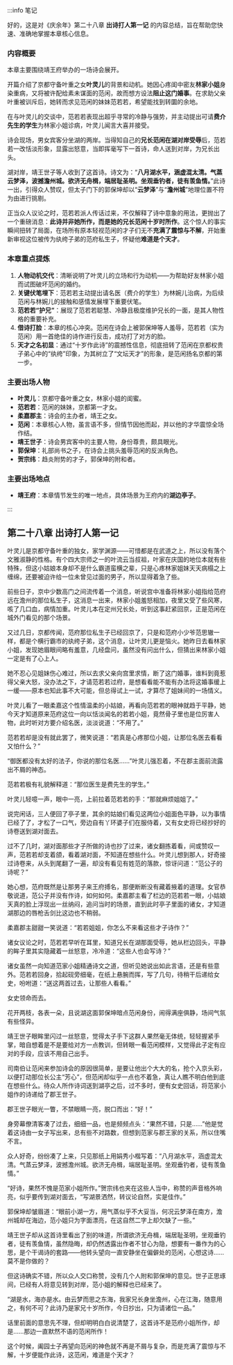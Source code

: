 :::info 笔记

好的，这是对《庆余年》第二十八章 **出诗打人第一记** 的内容总结，旨在帮助您快速、准确地掌握本章核心信息。

### 内容概要

本章主要围绕靖王府举办的一场诗会展开。

开篇介绍了京都守备叶重之女**叶灵儿**的背景和动机。她因心疼闺中密友**林家小姐**身染重病，又将被许配给素未谋面的范闲，故而想方设法**阻止这门婚事**。在求助父亲叶重被训斥后，她转而求见范闲的妹妹范若若，希望能找到转圜的余地。

在与叶灵儿的交谈中，范若若表现出超乎寻常的冷静与强势，并主动提出可请**费介先生的学生**为林家小姐诊病，叶灵儿闻言大喜并接受。

诗会现场，男女宾客分坐湖的两岸。当得知自己的**兄长范闲在湖对岸受辱**后，范若若一改恬淡形象，显露出怒意，当即挥毫写下一首诗，命人送到对岸，为兄长出头。

湖对岸，靖王世子等人收到了这首诗。诗文为：“**八月湖水平，涵虚混太清。气蒸云梦泽，波撼澹州城。欲济无舟楫，端居耻圣明。坐观垂钓者，徒有羡鱼情。**”此诗一出，引得众人赞叹，但太子门下的郭保坤却以“**云梦泽**”与“**澹州城**”地理位置不符为由进行挑剔。

正当众人议论之时，范若若派人传话过来，不仅解释了诗中意象的用法，更抛出了一个重磅消息：**此诗并非她所作，而是她的兄长范闲十岁时所作**。这个惊人的事实瞬间扭转了局面，在场所有原本轻视范闲的才子们无不**充满了震惊与不解**，开始重新审视这位被传为纨绔子弟的范府私生子，怀疑他**难道是个天才**。

### 本章重点提炼

1.  **人物动机交代**：清晰说明了叶灵儿的立场和行为动机——为帮助好友林家小姐而试图破坏范闲的婚约。
2.  **关键伏笔埋下**：范若若主动提出请名医（费介的学生）为林婉儿治病，为后续范闲与林婉儿的接触和感情发展埋下重要伏笔。
3.  **范若若“护兄”**：展现了范若若聪慧、冷静且极度维护兄长的一面，是其人物性格的重要补充。
4.  **借诗打脸**：本章的核心冲突。范闲在诗会上被郭保坤等人羞辱，范若若（实为范闲）用一首绝佳的诗作进行反击，成功打了对方的脸。
5.  **天才之名初显**：通过“十岁作此诗”的震撼性信息，彻底扭转了范闲在京都权贵子弟心中的“纨绔”印象，为其树立了“文坛天才”的形象，是范闲扬名京都的第一步。

### 主要出场人物

*   **叶灵儿**：京都守备叶重之女，林家小姐的闺蜜。
*   **范若若**：范闲的妹妹，京都第一才女。
*   **柔嘉郡主**：诗会的主办者，靖王之女。
*   **范闲**：本章核心人物，虽言语不多，但情节因他而起，并以他的才华震惊全场作结。
*   **靖王世子**：诗会男宾客中的主要人物，身份尊贵，颇具眼光。
*   **郭保坤**：礼部尚书之子，在诗会上挑头羞辱范闲的反派角色。
*   **贺宗纬**：趋炎附势的才子，郭保坤的附和者。

### 主要出场地点

*   **靖王府**：本章情节发生的唯一地点，具体场景为王府内的**湖边亭子**。

:::

## 第二十八章 **出诗打人第一记**

叶灵儿是京都守备叶重的独女，家学渊源——可惜都是在武道之上，所以没有落个文雅淑静的性格。有个四大宗师之一的叶流云当叔祖，叶家在庆国的地位本就有些特殊，但这小姑娘本身却不是什么霸道蛮横之辈，只是心疼林家姐妹天天病榻之上缠绵，还要被迫许给一位未曾见过面的男子，所以显得着急了些。

前些日子，京中少数高门之间流传着一个消息，听说宫中准备将林家小姐指给范府远在澹州的那位私生子，这消息一出来，林家小姐羞怒相加，夜里又受了些风寒，咳了几口血，病情加重。叶灵儿本在定州兄长处，听到这事赶紧回京，正是范闲在城外门看见的那个场景。

又过几日，京都传闻，范府那位私生子已经回京了，只是和范府小少爷范思辙一样，都是个横行霸市的纨绔子弟，这个消息，让叶灵儿更是恼火。她昨日去看林家小姐，发现她眉眼间略有羞意，几经盘问，虽然没有问出什么，但猜出来林家小姐一定是有了心上人。

她不忍心见姐妹伤心难过，所以去求父亲向宫里求情，断了这门婚事，谁料到竟惹得父亲大怒，没办法之下，才请范若若过府，是想看看能不能有办法将这婚事缓上一缓——原本也知此事不大可能，但总得试上一试，才算尽了姐妹间的一场情义。

叶灵儿看了一眼柔嘉这个性情温柔的小姑娘，再看向范若若的眼神就趋于平静，她今天才知道原来范府这位一向以恬淡闻名的若若小姐，竟然骨子里也是位厉害人物，此时听对方要介绍名医，淡淡说道：“不用了。”

范若若却是没有就此罢了，微笑说道：“若真是心疼那位小姐，让那位名医去看看又怕什么？”

“御医都没有太好的法子，你说的那位名医……”叶灵儿强忍着，不在郡主面前流露出不屑的神态。

范若若极有礼貌解释道：“那位医生是费先生的学生。”

叶灵儿轻噫一声，眼中一亮，上前拉着范若若的手：“那就麻烦姐姐了。”

说完闲话，三人便回了亭子里，其余的姑娘们看见这两位小姐面色平静，以为事情已经了了，才松了一口气，旁边自有丫环婆子们在服侍着，又有女史将已经抄好的诗卷送到湖对面去。

过不了几时，湖对面那些才子所做的诗也抄了过来，诸女翻拣着看，间或赞叹一声，范若若却支着颌，看着湖对面，不知道在想些什么。叶灵儿想到那人，好奇接过诗卷来，从头到尾翻了一遍，却没有看见有姓范的落款，惊讶问道：“范公子的诗呢？”

她心想，范府既然是让那男子来王府搏名，那便断断没有藏着掖着的道理。女官恭敬说道，范公子并没有作诗，如何如何。柔嘉郡主看了栏边的范若若一眼，小姑娘天真的脸上浮现出一丝纳闷，追问当时的场景，直到此时亭子里面的诸女，才知道湖那边的唇枪舌剑比这边也不稍弱。

柔嘉郡主甜甜一笑说道：“若若姐姐，你怎么不来看这些才子诗作？”

诸女议论之时，范若若早听在耳里，知道兄长在湖那面受辱，她从栏边回头，平静的眸子里其实隐藏着一丝怒意，冷冷道：“这些人也会写诗？”

诸女虽然一向知道范家小姐精通诗文之道，但听见她说出如此言语，还是有些意外。范若若回身，拾起砚旁细毫，在纸上悬腕而挥，写了几句，待稍干后递给女史，吩咐道：“送这两首过去，让那些人看看。”

女史领命而去。

花开两枝，各表一朵，且说湖这面郭保坤暗点范闲身份，闹得满座俱静，场间气氛有些怪异。

靖王世子眼眸里闪过一丝怒意，觉得太子手下这群人果然毫无体统，轻轻握紧手掌，暗自想着是不是要给对方一点教训，但转眼一看范闲模样，又觉得此子定有应对的手段，应该不用自己出手。

司南伯让范闲来参加诗会的原因很简单，是要让他出个大大的名，抢个入京头彩，以便打动那位长公主“芳心”，但范闲却似乎一点也不着急，真让人瞧不明白他到底在想些什么。待众人所作诗词送到湖亭之后，过不多时，便有女史回话，将范家小姐作的诗递给了郡王世子。

郡王世子眼光一瞥，不禁眼睛一亮，脱口而出：“好！”

身旁幕僚清客凑了过去，细细一品，也是频频点头：“果然不错，只是……”他是觉着这诗由一女子写出来，总有些不对路数，但想到范家与郡王家的关系，所以住嘴不言。

众人好奇，纷纷凑了上来，只见那纸上用娟秀小楷写着：“八月湖水平，涵虚混太清。气蒸云梦泽，波撼澹州城。欲济无舟楫，端居耻圣明。坐观垂钓者，徒有羡鱼情。”

“好诗，果然不愧是范家小姐所作。”贺宗纬也夹在这些人当中，称赞的声音格外响亮，似乎要传到湖对面去，“写湖景洒然，转议论自然，实是佳作。”

郭保坤却皱眉道：“眼前小湖一方，用气蒸似乎不大妥当，何况云梦泽在南方，澹州城却在海边，范小姐只为字面漂亮，在这自然二字上却欠缺了一些。”

靖王世子却从这首诗里看出了别的味道，所谓欲济无舟楫，端居耻圣明，坐观垂钓者，徒有羡鱼情，虽然隐晦，却仍然透露出作者不甘心为隐，想要有一番作为的心思，是个干谒诗的套路——他转头望向一直安静坐在偏僻处的范闲，心想这诗……莫不是你做的？

但这诗确实不错，所以众人交口称赞，没有几个人附和郭保坤的意见。世子正思琢间，已经有人将意见转到对岸，范小姐的解释也已经来了。

“湖是水，海亦是水。由云梦而思之东海，我家兄长身坐澹州，心在江海，随意用之，有何不可？此诗乃是家兄十岁所作，今日抄出，只为请诸位一品。”

话里前面的意思先不理，但却明明白白说清楚了，这首诗不是范府小姐所作，却是……那边一直默然不语的范闲所作！

这个时候，阖园士子再望向范闲的神色就不再是不屑与复杂，而是充满了震惊与不解，十岁便能作此诗，这范闲，难道是个天才？

